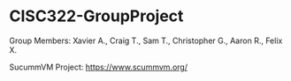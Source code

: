 # CISC322-GroupProject
Group Members:
Xavier A., Craig T., Sam T., Christopher G., Aaron R., Felix X.

SucummVM Project: https://www.scummvm.org/
